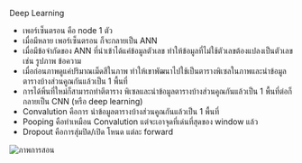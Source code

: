 Deep Learning

- เพอร์เซ็นตรอน คือ node 1 ตัว 
- เมื่อมีหลาย เพอร์เซ็นตรอน ก็จะกลายเป็น ANN
- เมื่อมีข้อจำกัดของ ANN ที่นำเข้าได้แค่ข้อมูลตัวเลข ทำให้ข้อมูลที่ไม่ใช้ตัวเลขต้องแปลงเป็นตัวเลข เช่น รูปภาพ ข้อความ
- เมื่อก่อนภาพดูแค่ปริมาณเม็ดสีในภาพ ทำให้เขาพัฒนาไปใช้เป็นตารางพิเซลในภาพและนำข้อมูลตารางบ้างส่วนคูณกันแล้วเป็น 1 พื้นที่
- การได้พิ้นที่ใหม่ก็สามารถทำตีตาราง พิเซลและนำข้อมูลตารางบ้างส่วนคูณกันแล้วเป็น 1 พื้นที่ต่อก็กลายเป็น CNN (หรือ deep learning)
- Convalution คือการ นำข้อมูลตารางบ้างส่วนคูณกันแล้วเป็น 1 พื้นที่
- Pooping คือทำเหมือน Convalution แต่จะเอาจุดที่เด่นที่สุดของ window แล้ว
- Dropout คือการสุ่มปิด/เปิด โหนด แต่ละ forward

![ภาพการสอน](https://drive.google.com/file/d/1bddAhsYB84S6r09C8qfuzfbIqVHa_cyj/view)
